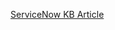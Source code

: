 [ServiceNow KB Article](https://my.servicenow.com/esc?id=surf_kb_article&sys_id=157a18354780a290a49e6992e36d43ee)
